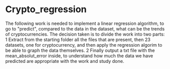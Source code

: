 # Crypto_regression
The following work is needed to implement a linear regression algorithm, to go to "predict", compared to the data in the dataset, what can be the trends of cryptocurrencies.
The decision taken is to divide the work into two parts:\
 1
Extract from the starting folder all the files that are present, then 23 datasets, one for cryptocurrency, and then apply the regression algorim to be able to graph the data themselves. 
 2
Finally output a txt file with the mean_absolut_error inside, to understand how much the data we have predicted are appropriate with the work and study done.
